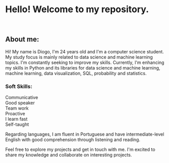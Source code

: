 # Hello! Welcome to my repository.
<br>

## About me:

Hi! My name is Diogo, I'm 24 years old and I'm a computer science student. My study focus is mainly related to data science and machine learning topics. 
I'm constantly seeking to improve my skills. Currently, I'm enhancing my skills in Python and its libraries for data science and machine learning, machine learning, data visualization, SQL, probability and statistics.


### Soft Skills:

Communicative
<br>
Good speaker
<br>
Team work
<br>
Proactive
<br>
I learn fast
<br>
Self-taught
<br>

Regarding languages, I am fluent in Portuguese and have intermediate-level English with good comprehension through listening and reading.

Feel free to explore my projects and get in touch with me. I'm excited to share my knowledge and collaborate on interesting projects.
